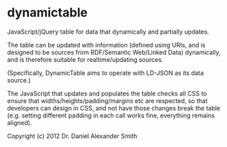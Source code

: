 dynamictable
============

JavaScript/jQuery table for data that dynamically and partially updates.

The table can be updated with information (defined using URIs, and is designed
to be sources from RDF/Semantic Web/Linked Data) dynamically, and is therefore
suitable for realtime/updating sources.

(Specifically, DynamicTable aims to operate with LD-JSON as its data source.)

The JavaScript that updates and populates the table checks all CSS to ensure
that widths/heights/padding/margins etc are respected, so that developers can
design in CSS, and not have those changes break the table (e.g. setting
different padding in each call works fine, everything remains aligned).


Copyright (c) 2012 Dr. Daniel Alexander Smith


